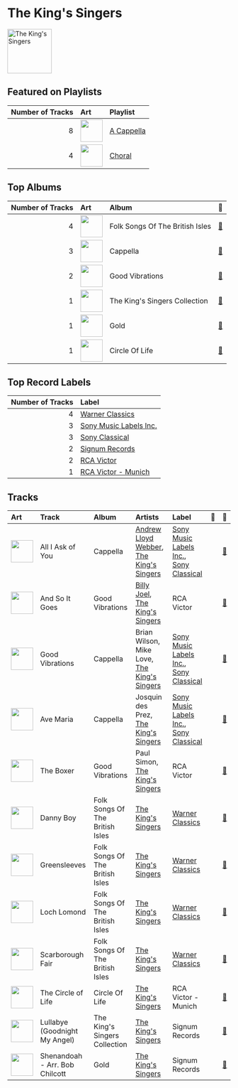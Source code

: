 
# The King's Singers


<img src="https://i.scdn.co/image/ab6761610000e5ebe4536d632bb182e3f82baaaf" alt="The King's Singers" width="100" />

## Featured on Playlists
|   Number of Tracks | Art                                                                                                                                                                                                                         | Playlist                                 |
|-------------------:|:----------------------------------------------------------------------------------------------------------------------------------------------------------------------------------------------------------------------------|:-----------------------------------------|
|                  8 | <img src="https://mosaic.scdn.co/640/ab67616d0000b2735d990e8b45c848dc22885f89ab67616d0000b27362f44cdb37183a309fc1032fab67616d0000b27384470dd6235917e2e40e11f0ab67616d0000b273bb7018e16a77e5ce4744fa93" alt="" width="50" /> | [A Cappella](../playlists/a_cappella.md) |
|                  4 | <img src="https://mosaic.scdn.co/640/ab67616d0000b2730baa26fb49c09c910a031d24ab67616d0000b2730c8397c0c79c33e6f350ee52ab67616d0000b273397c1f0c407ebd9a318b25faab67616d0000b273609d14b25e86640a2a69c534" alt="" width="50" /> | [Choral](../playlists/choral.md)         |
## Top Albums

|   Number of Tracks | Art                                                                                              | Album                           | 🔗                                                          |
|-------------------:|:-------------------------------------------------------------------------------------------------|:--------------------------------|:-----------------------------------------------------------|
|                  4 | <img src="https://i.scdn.co/image/ab67616d0000b273efbc193171a2f99fe94911c6" alt="" width="50" /> | Folk Songs Of The British Isles | [🔗](https://open.spotify.com/album/7eFKaVzp6K60oBnB2kTjwV) |
|                  3 | <img src="https://i.scdn.co/image/ab67616d0000b2731b1e0c91400cbd009b42fb9e" alt="" width="50" /> | Cappella                        | [🔗](https://open.spotify.com/album/3n6JxpdWnHkazMCQxKK5qI) |
|                  2 | <img src="https://i.scdn.co/image/ab67616d0000b273b13eb2ff19372ac491273a06" alt="" width="50" /> | Good Vibrations                 | [🔗](https://open.spotify.com/album/10IUKCLZPs9onPwXfQVxfv) |
|                  1 | <img src="https://i.scdn.co/image/ab67616d0000b273913e83f2c069080c25b54c9a" alt="" width="50" /> | The King's Singers Collection   | [🔗](https://open.spotify.com/album/2dvmTkGLdYcm6jnrsdQZlj) |
|                  1 | <img src="https://i.scdn.co/image/ab67616d0000b2733d35ee785862f82a5ada29b6" alt="" width="50" /> | Gold                            | [🔗](https://open.spotify.com/album/3OF5H5176VONmVik8EvJC6) |
|                  1 | <img src="https://i.scdn.co/image/ab67616d0000b273720cef48a476da39b3bd2a4e" alt="" width="50" /> | Circle Of Life                  | [🔗](https://open.spotify.com/album/3W9Uo4nvI281sjlEIrR6z6) |

## Top Record Labels

|   Number of Tracks | Label                                                         |
|-------------------:|:--------------------------------------------------------------|
|                  4 | [Warner Classics](../labels/warner_classics.md)               |
|                  3 | [Sony Music Labels Inc.](../labels/sony_music_labels_inc_.md) |
|                  3 | [Sony Classical](../labels/sony_classical.md)                 |
|                  2 | [Signum Records](../labels/signum_records.md)                 |
|                  2 | [RCA Victor](../labels/rca_victor.md)                         |
|                  1 | [RCA Victor - Munich](../labels/rca_victor___munich.md)       |

## Tracks

| Art                                                                                              | Track                          | Album                           | Artists                                                                                    | Label                                                                                                        | 💚   | 🔗                                                          |
|:-------------------------------------------------------------------------------------------------|:-------------------------------|:--------------------------------|:-------------------------------------------------------------------------------------------|:-------------------------------------------------------------------------------------------------------------|:----|:-----------------------------------------------------------|
| <img src="https://i.scdn.co/image/ab67616d0000b2731b1e0c91400cbd009b42fb9e" alt="" width="50" /> | All I Ask of You               | Cappella                        | [Andrew Lloyd Webber](andrew_lloyd_webber.md), [The King's Singers](the_king_s_singers.md) | [Sony Music Labels Inc.](../labels/sony_music_labels_inc_.md), [Sony Classical](../labels/sony_classical.md) |     | [🔗](https://open.spotify.com/track/5JTRLqApDZKaIwcopt1d9p) |
| <img src="https://i.scdn.co/image/ab67616d0000b273b13eb2ff19372ac491273a06" alt="" width="50" /> | And So It Goes                 | Good Vibrations                 | [Billy Joel](billy_joel.md), [The King's Singers](the_king_s_singers.md)                   | RCA Victor                                                                                                   |     | [🔗](https://open.spotify.com/track/1v8w3Ve0EYhy8cMlRR92QM) |
| <img src="https://i.scdn.co/image/ab67616d0000b2731b1e0c91400cbd009b42fb9e" alt="" width="50" /> | Good Vibrations                | Cappella                        | Brian Wilson, Mike Love, [The King's Singers](the_king_s_singers.md)                       | [Sony Music Labels Inc.](../labels/sony_music_labels_inc_.md), [Sony Classical](../labels/sony_classical.md) |     | [🔗](https://open.spotify.com/track/14LgsPIZ7xKsfkM50VjxuA) |
| <img src="https://i.scdn.co/image/ab67616d0000b2731b1e0c91400cbd009b42fb9e" alt="" width="50" /> | Ave Maria                      | Cappella                        | Josquin des Prez, [The King's Singers](the_king_s_singers.md)                              | [Sony Music Labels Inc.](../labels/sony_music_labels_inc_.md), [Sony Classical](../labels/sony_classical.md) |     | [🔗](https://open.spotify.com/track/6xBGuah2AMT6y5S0HlztUU) |
| <img src="https://i.scdn.co/image/ab67616d0000b273b13eb2ff19372ac491273a06" alt="" width="50" /> | The Boxer                      | Good Vibrations                 | Paul Simon, [The King's Singers](the_king_s_singers.md)                                    | RCA Victor                                                                                                   |     | [🔗](https://open.spotify.com/track/5lRqY3uEKRCqSA0vXI4Lf7) |
| <img src="https://i.scdn.co/image/ab67616d0000b273efbc193171a2f99fe94911c6" alt="" width="50" /> | Danny Boy                      | Folk Songs Of The British Isles | [The King's Singers](the_king_s_singers.md)                                                | [Warner Classics](../labels/warner_classics.md)                                                              |     | [🔗](https://open.spotify.com/track/0pSU2FXTmbfKh2wEVSOeg6) |
| <img src="https://i.scdn.co/image/ab67616d0000b273efbc193171a2f99fe94911c6" alt="" width="50" /> | Greensleeves                   | Folk Songs Of The British Isles | [The King's Singers](the_king_s_singers.md)                                                | [Warner Classics](../labels/warner_classics.md)                                                              |     | [🔗](https://open.spotify.com/track/2rQPqQITnqplm3JmNkYe45) |
| <img src="https://i.scdn.co/image/ab67616d0000b273efbc193171a2f99fe94911c6" alt="" width="50" /> | Loch Lomond                    | Folk Songs Of The British Isles | [The King's Singers](the_king_s_singers.md)                                                | [Warner Classics](../labels/warner_classics.md)                                                              |     | [🔗](https://open.spotify.com/track/0OHTE11AbX3oeT623REE0L) |
| <img src="https://i.scdn.co/image/ab67616d0000b273efbc193171a2f99fe94911c6" alt="" width="50" /> | Scarborough Fair               | Folk Songs Of The British Isles | [The King's Singers](the_king_s_singers.md)                                                | [Warner Classics](../labels/warner_classics.md)                                                              |     | [🔗](https://open.spotify.com/track/0kXXBfNHkfCrReBXi3AqMB) |
| <img src="https://i.scdn.co/image/ab67616d0000b273720cef48a476da39b3bd2a4e" alt="" width="50" /> | The Circle of Life             | Circle Of Life                  | [The King's Singers](the_king_s_singers.md)                                                | RCA Victor - Munich                                                                                          |     | [🔗](https://open.spotify.com/track/3jzAbk9K5I1n8zlPeptNxD) |
| <img src="https://i.scdn.co/image/ab67616d0000b273913e83f2c069080c25b54c9a" alt="" width="50" /> | Lullabye (Goodnight My Angel)  | The King's Singers Collection   | [The King's Singers](the_king_s_singers.md)                                                | Signum Records                                                                                               |     | [🔗](https://open.spotify.com/track/32ruFNP2hO8fPpfmRewbwV) |
| <img src="https://i.scdn.co/image/ab67616d0000b2733d35ee785862f82a5ada29b6" alt="" width="50" /> | Shenandoah - Arr. Bob Chilcott | Gold                            | [The King's Singers](the_king_s_singers.md)                                                | Signum Records                                                                                               |     | [🔗](https://open.spotify.com/track/7vhTfs9QoqqPowjORyHnvj) |